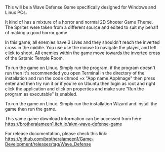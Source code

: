 This will be a Wave Defense Game specifically designed for Windows and Linux PCs. 

It kind of has a mixture of a horror and normal 2D Shooter Game Theme. The Sprites were taken from a different source and edited to suit my behalf of making a good horror game.

In this game, all enemies have 3 Lives and they shouldn't reach the inverted cross in the middle. You use use the mouse to navigate the player, and left click to shoot. All enemies within the game move towards the inverted cross of the Satanic Temple Room.

To run the game on Linux. Simply run the program, if the program doesn't run then it's recommended you open Terminal in the directory of the installation and run the code chmod +x "App name.AppImage" then press enter and then try run it or if you're on Ubuntu then login as root and right click the application and click on properties and make sure "Run the program as executable" is enabled.

To run the game on Linux. Simply run the installation Wizard and install the game then run the game.


This same game download information can be accessed from here: https://brotheralameen1.itch.io/akm-wave-defense-game

For release documentation, please check this link: https://github.com/brotheralameen1/Game-Development/releases/tag/Wave_Defense
